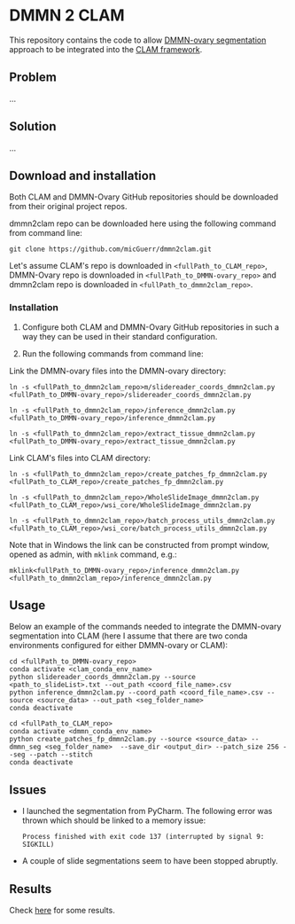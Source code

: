 # DMMN 2 CLAM

This repository contains the code to allow [DMMN-ovary segmentation](https://github.com/MSKCC-Computational-Pathology/DMMN-ovary) approach to be integrated into the [CLAM framework](https://github.com/mahmoodlab/CLAM).

## Problem

...

## Solution

...

## Download and installation

Both CLAM and DMMN-Ovary GitHub repositories should be downloaded from their original project repos.

dmmn2clam repo can be downloaded here using the following command from command line:
```
git clone https://github.com/micGuerr/dmmn2clam.git
```

Let's assume CLAM's repo is downloaded in `<fullPath_to_CLAM_repo>`, DMMN-Ovary repo is downloaded in `<fullPath_to_DMMN-ovary_repo>` and dmmn2clam repo is downloaded in `<fullPath_to_dmmn2clam_repo>`.


### Installation

1. Configure both CLAM and DMMN-Ovary GitHub repositories in such a way they can be used in their standard configuration.

2. Run the following commands from command line:

Link the DMMN-ovary files into the DMMN-ovary directory:
```
ln -s <fullPath_to_dmmn2clam_repo>m/slidereader_coords_dmmn2clam.py <fullPath_to_DMMN-ovary_repo>/slidereader_coords_dmmn2clam.py

ln -s <fullPath_to_dmmn2clam_repo>/inference_dmmn2clam.py <fullPath_to_DMMN-ovary_repo>/inference_dmmn2clam.py

ln -s <fullPath_to_dmmn2clam_repo>/extract_tissue_dmmn2clam.py <fullPath_to_DMMN-ovary_repo>/extract_tissue_dmmn2clam.py
```

Link CLAM's files into CLAM directory:
```
ln -s <fullPath_to_dmmn2clam_repo>/create_patches_fp_dmmn2clam.py <fullPath_to_CLAM_repo>/create_patches_fp_dmmn2clam.py

ln -s <fullPath_to_dmmn2clam_repo>/WholeSlideImage_dmmn2clam.py <fullPath_to_CLAM_repo>/wsi_core/WholeSlideImage_dmmn2clam.py

ln -s <fullPath_to_dmmn2clam_repo>/batch_process_utils_dmmn2clam.py <fullPath_to_CLAM_repo>/wsi_core/batch_process_utils_dmmn2clam.py
```

Note that in Windows the link can be constructed from prompt window, opened as admin, with `mklink` command, e.g.:
```
mklink<fullPath_to_DMMN-ovary_repo>/inference_dmmn2clam.py <fullPath_to_dmmn2clam_repo>/inference_dmmn2clam.py
```

## Usage

Below an example of the commands needed to integrate the DMMN-ovary segmentation into CLAM (here I assume that there are two conda environments configured for either DMMN-ovary or CLAM):
```
cd <fullPath_to_DMMN-ovary_repo>
conda activate <clam_conda_env_name>
python slidereader_coords_dmmn2clam.py --source <path_to_slideList>.txt --out_path <coord_file_name>.csv
python inference_dmmn2clam.py --coord_path <coord_file_name>.csv --source <source_data> --out_path <seg_folder_name>
conda deactivate
```

```
cd <fullPath_to_CLAM_repo>
conda activate <dmmn_conda_env_name>
python create_patches_fp_dmmn2clam.py --source <source_data> --dmmn_seg <seg_folder_name>  --save_dir <output_dir> --patch_size 256 --seg --patch --stitch
conda deactivate
```

## Issues

* I launched the segmentation from PyCharm. The following error was thrown which should be linked to a memory issue:
  ```
  Process finished with exit code 137 (interrupted by signal 9: SIGKILL)
  ```
* A couple of slide segmentations seem to have been stopped abruptly.

## Results

Check [here](tmp/img/) for some results.





